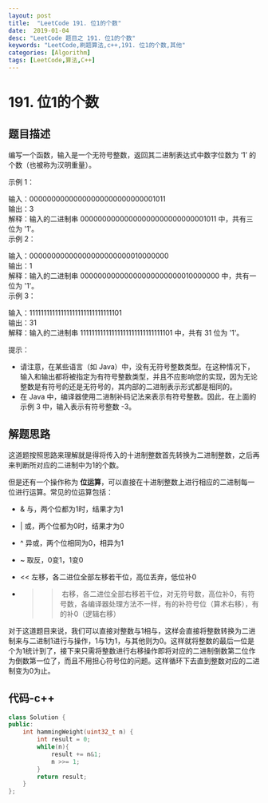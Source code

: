 ```yaml
---
layout: post
title:  "LeetCode 191. 位1的个数"
date:  2019-01-04
desc: "LeetCode 题目之 191. 位1的个数"
keywords: "LeetCode,刷题算法,c++,191. 位1的个数,其他"
categories: [Algorithm]
tags: [LeetCode,算法,C++]
---
```

# 191. 位1的个数

## 题目描述

编写一个函数，输入是一个无符号整数，返回其二进制表达式中数字位数为 ‘1’ 的个数（也被称为汉明重量）。

示例 1：

输入：00000000000000000000000000001011<br />
输出：3<br />
解释：输入的二进制串 00000000000000000000000000001011 中，共有三位为 '1'。<br />
示例 2：<br />

输入：00000000000000000000000010000000<br />
输出：1<br />
解释：输入的二进制串 00000000000000000000000010000000 中，共有一位为 '1'。<br />
示例 3：<br />

输入：11111111111111111111111111111101<br />
输出：31<br />
解释：输入的二进制串 11111111111111111111111111111101 中，共有 31 位为 '1'。<br />

提示：

- 请注意，在某些语言（如 Java）中，没有无符号整数类型。在这种情况下，输入和输出都将被指定为有符号整数类型，并且不应影响您的实现，因为无论整数是有符号的还是无符号的，其内部的二进制表示形式都是相同的。
- 在 Java 中，编译器使用二进制补码记法来表示有符号整数。因此，在上面的 示例 3 中，输入表示有符号整数 -3。

## 解题思路

这道题按照思路来理解就是得将传入的十进制整数首先转换为二进制整数，之后再来判断所对应的二进制中为1的个数。

但是还有一个操作称为 **位运算**，可以直接在十进制整数上进行相应的二进制每一位进行运算。常见的位运算包括：

- & 与，两个位都为1时，结果才为1

- | 或，两个位都为0时，结果才为0

- ^ 异或，两个位相同为0，相异为1

- ~ 取反，0变1，1变0

- << 左移，各二进位全部左移若干位，高位丢弃，低位补0

- >> 右移，各二进位全部右移若干位，对无符号数，高位补0，有符号数，各编译器处理方法不一样，有的补符号位（算术右移），有的补0（逻辑右移）

对于这道题目来说，我们可以直接对整数与1相与，这样会直接将整数转换为二进制来与二进制1进行与操作，1与1为1，与其他则为0。这样就将整数的最后一位是个为1统计到了，接下来只需将整数进行右移操作即将对应的二进制倒数第二位作为倒数第一位了，而且不用担心符号位的问题。这样循环下去直到整数对应的二进制变为0为止。

## 代码-c++

```cpp
class Solution {
public:
    int hammingWeight(uint32_t n) {
        int result = 0;
        while(n){
            result += n&1;
            n >>= 1;
        }
        return result;
    }
};
```